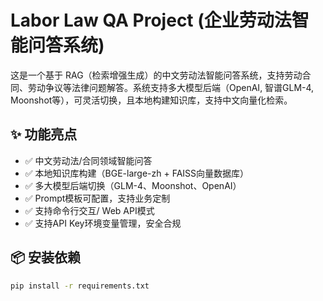 # Labor Law QA Project (企业劳动法智能问答系统)

这是一个基于 RAG（检索增强生成）的中文劳动法智能问答系统，支持劳动合同、劳动争议等法律问题解答。系统支持多大模型后端（OpenAI, 智谱GLM-4, Moonshot等），可灵活切换，且本地构建知识库，支持中文向量化检索。

## ✨ 功能亮点
- ✅ 中文劳动法/合同领域智能问答
- ✅ 本地知识库构建（BGE-large-zh + FAISS向量数据库）
- ✅ 多大模型后端切换（GLM-4、Moonshot、OpenAI）
- ✅ Prompt模板可配置，支持业务定制
- ✅ 支持命令行交互/ Web API模式
- ✅ 支持API Key环境变量管理，安全合规

## 📦 安装依赖

```bash
pip install -r requirements.txt
